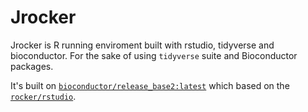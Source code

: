 # Jrocker

Jrocker is R running enviroment built with rstudio, tidyverse and bioconductor. For the sake of using `tidyverse` suite and Bioconductor packages.

It's built on [`bioconductor/release_base2:latest`](https://hub.docker.com/r/bioconductor/release_core2/~/dockerfile/) which based on the [`rocker/rstudio`](https://hub.docker.com/r/rocker/rstudio/).

